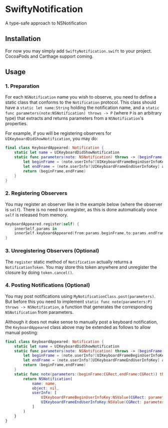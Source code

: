 # SwiftyNotification
A type-safe approach to NSNotification

## Installation

For now you may simply add `SwiftyNotification.swift` to your project. CocoaPods and Carthage support coming.

## Usage

### 1. Preparation

For each `NSNotification` name you wish to observe, you need to define a static class that conforms to the `Notification` protocol. This class should have a `static let name:String` holding the notification name, and a `static func parameters(note:NSNotification) throws -> P` (where `P` is an arbitrary type) that extracts and returns parameters from a `NSNotification`'s properties.

For example, if you will be registering observers for `UIKeyboardDidShowNotification`, you may do:

```swift
final class KeyboardAppeared: Notification {
    static let name = UIKeyboardDidShowNotification
    static func parameters(note: NSNotification) throws -> (beginFrame:CGRect,endFrame:CGRect) {
        let beginFrame = (note.userInfo?[UIKeyboardFrameBeginUserInfoKey] as? NSValue)?.CGRectValue() ?? CGRectNull
        let endFrame = (note.userInfo?[UIKeyboardFrameEndUserInfoKey] as? NSValue)?.CGRectValue() ?? CGRectNull
        return (beginFrame,endFrame)
    }
}
```

### 2. Registering Observers

You may register an observer like in the example below (where the observer is `self`). There is no need to unregister, as this is done automatically once `self` is released from memory.

```swift
KeyboardAppeared.register(self) {
    innerSelf,params in
    innerSelf.keyboardAppeared(from:params.beginFrame,to:params.endFrame)
}
```

### 3. Unregistering Observers (Optional)

The `register` static method of `Notification` actually returns a `NotificationToken`. You may store this token anywhere and unregister the closure by doing `token.cancel()`.

### 4. Posting Notifications (Optional)

You may post notifications using `MyNotificationClass.post(parameters)`. But before this you need to implement `static func note(parameters:P) throws -> NSNotification`, a function that generates the corresponding `NSNotification` from parameters.

Although it does not make sense to manually post a keyboard notification, the `KeyboardAppeared` class above may be extended as follows to allow manual posting:

```swift
final class KeyboardAppeared: Notification {
    static let name = UIKeyboardDidShowNotification
    static func parameters(note: NSNotification) throws -> (beginFrame:CGRect,endFrame:CGRect) {
        let beginFrame = (note.userInfo?[UIKeyboardFrameBeginUserInfoKey] as? NSValue)?.CGRectValue() ?? CGRectNull
        let endFrame = (note.userInfo?[UIKeyboardFrameEndUserInfoKey] as? NSValue)?.CGRectValue() ?? CGRectNull
        return (beginFrame,endFrame)
    }
    static func note(parameters:(beginFrame:CGRect,endFrame:CGRect)) throws -> NSNotification {
        return NSNotification(
            name: name,
            object: nil,
            userInfo: [
                UIKeyboardFrameBeginUserInfoKey:NSValue(CGRect: parameters.beginFrame),
                UIKeyboardFrameEndUserInfoKey:NSValue(CGRect: parameters.endFrame)
            ]
        )
    }
}
```

